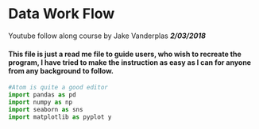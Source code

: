 
# **Data Work Flow**
Youtube follow along course by Jake Vanderplas ***2/03/2018***

#### This file is just a read me file to guide users, who wish to recreate the program, I have tried to make the instruction as easy as I can for anyone from any background to follow.

```python
#Atom is quite a good editor
import pandas as pd
import numpy as np
import seaborn as sns
import matplotlib as pyplot y
```
